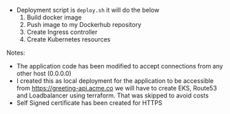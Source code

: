 
- Deployment script is `deploy.sh` it will do the below
    1. Build docker image
    2. Push image to my Dockerhub repository
    3. Create Ingress controller
    4. Create Kubernetes resources

Notes:
- The application code has been modified to accept connections from any other host (0.0.0.0)
- I created this as local deployment for the application to be accessible from https://greeting-api.acme.co we will have to create EKS, Route53 and Loadbalancer using terraform. That was skipped to avoid costs
- Self Signed certificate has been created for HTTPS